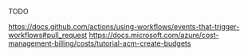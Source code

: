 TODO

https://docs.github.com/actions/using-workflows/events-that-trigger-workflows#pull_request
https://docs.microsoft.com/azure/cost-management-billing/costs/tutorial-acm-create-budgets